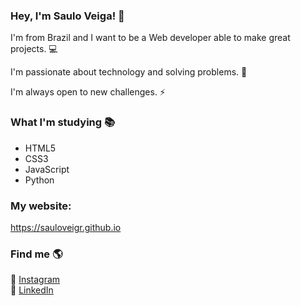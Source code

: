 ### Hey, I'm Saulo Veiga!  👋
 
I'm from Brazil and I want to be a Web developer able to make great projects. 💻

I'm passionate about technology and solving problems. 🚀

I'm always open to new challenges. ⚡️


### What I'm studying 📚
- HTML5 
- CSS3
- JavaScript
- Python

### My website:

https://sauloveigr.github.io

### Find me 🌎 
📸  [Instagram](https://instagram.com/sauloveigr)  
💼  [LinkedIn](https://www.linkedin.com/in/sauloveigr/)
